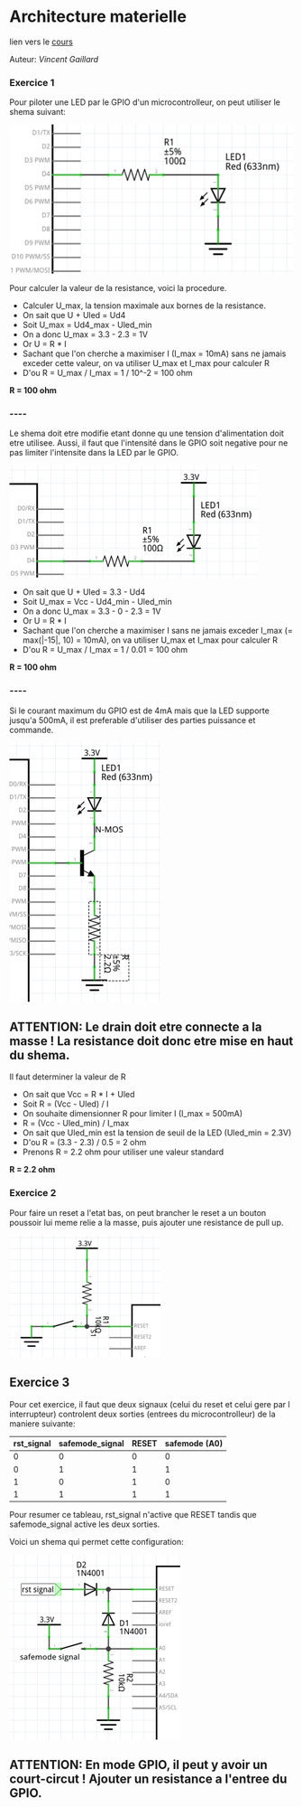 # Architecture materielle

lien vers le [cours](https://sen.enst.fr/se302a-se302b/architecture-materielle)

Auteur: _Vincent Gaillard_

### Exercice 1
Pour piloter une LED par le GPIO d'un microcontrolleur, on peut utiliser le shema suivant:

![exo1_1.png](exo1_1.png)

Pour calculer la valeur de la resistance, voici la procedure.

* Calculer U_max, la tension maximale aux bornes de la resistance.
* On sait que U + Uled = Ud4
* Soit U_max = Ud4_max - Uled_min
* On a donc U_max = 3.3 - 2.3 = 1V
* Or U = R * I
* Sachant que l'on cherche a maximiser I (I_max = 10mA) sans ne jamais exceder cette valeur, on va utiliser U_max et I_max pour calculer R
* D'ou R = U_max / I_max = 1 / 10^-2 = 100 ohm

**R = 100 ohm**
### ----

Le shema doit etre modifie etant donne qu une tension d'alimentation doit etre utilisee.
Aussi, il faut que l'intensité dans le GPIO soit negative pour ne pas limiter l'intensite dans la LED par le GPIO.

![exo1_2.png](exo1_2.png)

* On sait que U + Uled = 3.3 - Ud4
* Soit U_max = Vcc - Ud4_min - Uled_min
* On a donc U_max = 3.3 - 0 - 2.3 = 1V
* Or U = R * I
* Sachant que l'on cherche a maximiser I sans ne jamais exceder I_max (= max(|-15|, 10) = 10mA), on va utiliser U_max et I_max pour calculer R
* D'ou R = U_max / I_max = 1 / 0.01 = 100 ohm

**R = 100 ohm**

### ----

Si le courant maximum du GPIO est de 4mA mais que la LED supporte jusqu'a 500mA, il est preferable d'utiliser des parties puissance et commande.

![exo1_3.png](exo1_3.png)

## ATTENTION: Le drain doit etre connecte a la masse ! La resistance doit donc etre mise en haut du shema.

Il faut determiner la valeur de R
* On sait que Vcc = R * I + Uled
* Soit R = (Vcc - Uled) / I
* On souhaite dimensionner R pour limiter I (I_max = 500mA)
* R = (Vcc - Uled_min) / I_max
* On sait que Uled_min est la tension de seuil de la LED (Uled_min = 2.3V)
* D'ou R = (3.3 - 2.3) / 0.5 = 2 ohm
* Prenons R = 2.2 ohm pour utiliser une valeur standard

**R = 2.2 ohm**

### Exercice 2

Pour faire un reset a l'etat bas, on peut brancher le reset a un bouton poussoir lui meme relie a la masse, puis ajouter une resistance de pull up.

![exo2_1.png](exo2_1.png)

## Exercice 3

Pour cet exercice, il faut que deux signaux (celui du reset et celui gere par l interrupteur) controlent deux sorties (entrees du microcontrolleur) de la maniere suivante:

| rst_signal | safemode_signal | RESET | safemode (A0) |
|------------|-----------------|-----|----------|
| 0          | 0               | 0   | 0        |
| 0          | 1               | 1   | 1        |
| 1          | 0               | 1   | 0        |
| 1          | 1               | 1   | 1        |

Pour resumer ce tableau, rst_signal n'active que RESET tandis que safemode_signal active les deux sorties.

Voici un shema qui permet cette configuration:

![exo3_1.png](exo3_1.png)

## ATTENTION: En mode GPIO, il peut y avoir un court-circut ! Ajouter un resistance a l'entree du GPIO.
